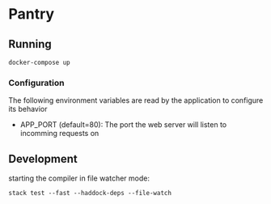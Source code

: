 # Pantry


## Running

``` shell
docker-compose up
```

### Configuration

The following environment variables are read by the application to configure
its behavior

- APP_PORT (default=80): The port the web server will listen to incomming requests on

## Development

starting the compiler in file watcher mode:

``` shell
stack test --fast --haddock-deps --file-watch
```
